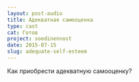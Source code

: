 ```yaml
---
layout: post-audio
title: Адекватная самооценка
type: cast
cat: Готов
project: soedinennost
date: 2015-07-15
slug: adequate-self-esteem
---
```


Как приобрести адекватную самооценку?
